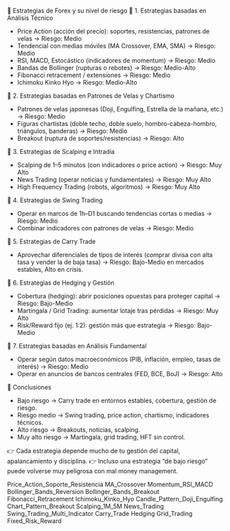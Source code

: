 📌 Estrategias de Forex y su nivel de riesgo
🔹 1. Estrategias basadas en Análisis Técnico

* Price Action (acción del precio): soportes, resistencias, patrones de velas → Riesgo: Medio
* Tendencial con medias móviles (MA Crossover, EMA, SMA) → Riesgo: Medio
* RSI, MACD, Estocástico (indicadores de momentum) → Riesgo: Medio
* Bandas de Bollinger (rupturas o rebotes) → Riesgo: Medio-Alto
* Fibonacci retracement / extensiones → Riesgo: Medio
* Ichimoku Kinko Hyo → Riesgo: Medio-Alto

🔹 2. Estrategias basadas en Patrones de Velas y Chartismo

* Patrones de velas japonesas (Doji, Engulfing, Estrella de la mañana, etc.) → Riesgo: Medio
* Figuras chartistas (doble techo, doble suelo, hombro-cabeza-hombro, triángulos, banderas) → Riesgo: Medio
* Breakout (ruptura de soportes/resistencias) → Riesgo: Alto

🔹 3. Estrategias de Scalping e Intradía

* Scalping de 1–5 minutos (con indicadores o price action) → Riesgo: Muy Alto
* News Trading (operar noticias y fundamentales) → Riesgo: Muy Alto
* High Frequency Trading (robots, algoritmos) → Riesgo: Muy Alto

🔹 4. Estrategias de Swing Trading

* Operar en marcos de 1h–D1 buscando tendencias cortas o medias → Riesgo: Medio
* Combinar indicadores con patrones de velas → Riesgo: Medio

🔹 5. Estrategias de Carry Trade

* Aprovechar diferenciales de tipos de interés (comprar divisa con alta tasa y vender la de baja tasa) → Riesgo: Bajo-Medio en mercados estables, Alto en crisis.

🔹 6. Estrategias de Hedging y Gestión

* Cobertura (hedging): abrir posiciones opuestas para proteger capital → Riesgo: Bajo-Medio
* Martingala / Grid Trading: aumentar lotaje tras pérdidas → Riesgo: Muy Alto
* Risk/Reward fijo (ej. 1:2): gestión más que estrategia → Riesgo: Bajo-Medio

🔹 7. Estrategias basadas en Análisis Fundamental

* Operar según datos macroeconómicos (PIB, inflación, empleo, tasas de interés) → Riesgo: Medio
* Operar en anuncios de bancos centrales (FED, BCE, BoJ) → Riesgo: Alto

🎯 Conclusiones

* Bajo riesgo → Carry trade en entornos estables, cobertura, gestión de riesgo.
* Riesgo medio → Swing trading, price action, chartismo, indicadores técnicos.
* Alto riesgo → Breakouts, noticias, scalping.
* Muy alto riesgo → Martingala, grid trading, HFT sin control.

👉 Cada estrategia depende mucho de tu gestión del capital, apalancamiento y disciplina.
👉 Incluso una estrategia “de bajo riesgo” puede volverse muy peligrosa con mal money management.


Price_Action_Soporte_Resistencia
MA_Crossover
Momentum_RSI_MACD
Bollinger_Bands_Reversion
Bollinger_Bands_Breakout
Fibonacci_Retracement
Ichimoku_Kinko_Hyo
Candle_Pattern_Doji_Engulfing
Chart_Pattern_Breakout
Scalping_1M_5M
News_Trading
Swing_Trading_Multi_Indicator
Carry_Trade
Hedging
Grid_Trading
Fixed_Risk_Reward


